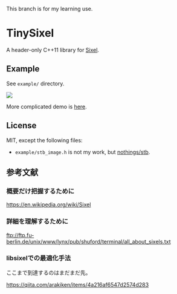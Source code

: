 This branch is for my learning use.

# TinySixel

A header-only C++11 library for [Sixel](https://en.wikipedia.org/wiki/Sixel).

## Example

See `example/` directory.

![](screenshot.png)

More complicated demo is [here](https://twitter.com/ushitora_anqou/status/1173214625501855746).

## License

MIT, except the following files:

- `example/stb_image.h` is not my work, but [nothings/stb](https://github.com/nothings/stb).

## 参考文献

### 概要だけ把握するために

https://en.wikipedia.org/wiki/Sixel

### 詳細を理解するために

ftp://ftp.fu-berlin.de/unix/www/lynx/pub/shuford/terminal/all_about_sixels.txt

### libsixelでの最適化手法

ここまで到達するのはまだまだ先。

https://qiita.com/arakiken/items/4a216af6547d2574d283
